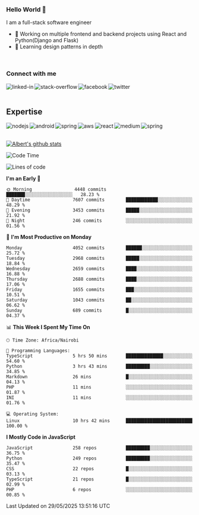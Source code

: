 

### Hello World 👋
I am a full-stack software engineer
- 🔭 Working on multiple frontend and backend projects using React and Python(Django and Flask)
- 🌱 Learning design patterns in depth

<br>

### Connect with me

[<img align="left" alt="linked-in" src="https://img.shields.io/badge/linkedin-%230077B5.svg?&style=for-the-badge&logo=linkedin&logoColor=white" />](https://www.linkedin.com/in/albert-byrone/)

<!-- [<img align="left" alt="medium" src="https://img.shields.io/badge/medium-%2312100E.svg?&style=for-the-badge&logo=medium&logoColor=white" />](https://56faisal.medium.com/) -->

[<img align="left" alt="stack-overflow" src="https://img.shields.io/badge/stack%20overflow-FE7A16?logo=stack-overflow&logoColor=white&style=for-the-badge" />](https://stackoverflow.com/users/11916317/albert-byrone)

[<img align="left" alt="facebook" src="https://img.shields.io/badge/facebook-%231877F2.svg?&style=for-the-badge&logo=facebook&logoColor=white" />](https://web.facebook.com/albert.byrone.1/)

[<img align="left" alt="twitter" src="https://img.shields.io/badge/twitter-%231DA1F2.svg?&style=for-the-badge&logo=twitter&logoColor=white" />](https://twitter.com/byrone_albert)

<br>

<br>

## Expertise
<img align="left" alt="nodejs" src="https://img.shields.io/badge/python%20-%2343853D.svg?&style=for-the-badge&logo=node.js&logoColor=white" />
<img align="left" alt="android" src="https://img.shields.io/badge/Flask-3DDC84?logo=android&logoColor=white&style=for-the-badge" />
<img align="left" alt="spring" src="https://img.shields.io/badge/drf%20-%236DB33F.svg?&style=for-the-badge&logo=spring&logoColor=white" />
<img align="left" alt="aws" src="https://img.shields.io/badge/django%20AWS-%23232F3E?logo=amazon-aws&logoColor=white&style=for-the-badge" />
<img align="left" alt="react" src="https://img.shields.io/badge/react%20-%2320232a.svg?&style=for-the-badge&logo=react&logoColor=%2361DAFB" />
<img align="left" alt="medium" src="https://img.shields.io/badge/Angular-%23316192.svg?&style=for-the-badge&logo=postgresql&logoColor=white" />
<img align="left" alt="spring" src="https://img.shields.io/badge/Javascript%20-%236DB33F.svg?&style=for-the-badge&logo=spring&logoColor=white" />
<br>
<br>


[![Albert's github stats](https://github-readme-stats.vercel.app/api?username=Albert-Byrone&count_private=true&show_icons=true&theme=radical&hide_rank=false)](https://github.com/anuraghazra/github-readme-stats)

<!-- [![Top Langs](https://github-readme-stats.vercel.app/api/top-langs/?username=Albert-Byrone&layout=compact)](https://github.com/anuraghazra/github-readme-stats) -->

<!--
**Albert-Byrone/Albert-Byrone** is a ✨ _special_ ✨ repository because its `README.md` (this file) appears on your GitHub profile.

Here are some ideas to get you started:

- 🔭 I’m currently working on ...
- 🌱 I’m currently learning ...
- 👯 I’m looking to collaborate on ...
- 🤔 I’m looking for help with ...
- 💬 Ask me about ...
- 📫 How to reach me: ...
- 😄 Pronouns: ...
- ⚡ Fun fact: ...
-->


<!--START_SECTION:waka-->
![Code Time](http://img.shields.io/badge/Code%20Time-1%2C877%20hrs%2018%20mins-blue)

![Lines of code](https://img.shields.io/badge/From%20Hello%20World%20I%27ve%20Written-87.5%20million%20lines%20of%20code-blue)

**I'm an Early 🐤** 

```text
🌞 Morning                4448 commits        ███████░░░░░░░░░░░░░░░░░░   28.23 % 
🌆 Daytime                7607 commits        ████████████░░░░░░░░░░░░░   48.29 % 
🌃 Evening                3453 commits        █████░░░░░░░░░░░░░░░░░░░░   21.92 % 
🌙 Night                  246 commits         ░░░░░░░░░░░░░░░░░░░░░░░░░   01.56 % 
```
📅 **I'm Most Productive on Monday** 

```text
Monday                   4052 commits        ██████░░░░░░░░░░░░░░░░░░░   25.72 % 
Tuesday                  2968 commits        █████░░░░░░░░░░░░░░░░░░░░   18.84 % 
Wednesday                2659 commits        ████░░░░░░░░░░░░░░░░░░░░░   16.88 % 
Thursday                 2688 commits        ████░░░░░░░░░░░░░░░░░░░░░   17.06 % 
Friday                   1655 commits        ███░░░░░░░░░░░░░░░░░░░░░░   10.51 % 
Saturday                 1043 commits        ██░░░░░░░░░░░░░░░░░░░░░░░   06.62 % 
Sunday                   689 commits         █░░░░░░░░░░░░░░░░░░░░░░░░   04.37 % 
```


📊 **This Week I Spent My Time On** 

```text
🕑︎ Time Zone: Africa/Nairobi

💬 Programming Languages: 
TypeScript               5 hrs 50 mins       ██████████████░░░░░░░░░░░   54.60 % 
Python                   3 hrs 43 mins       █████████░░░░░░░░░░░░░░░░   34.85 % 
Markdown                 26 mins             █░░░░░░░░░░░░░░░░░░░░░░░░   04.13 % 
PHP                      11 mins             ░░░░░░░░░░░░░░░░░░░░░░░░░   01.87 % 
INI                      11 mins             ░░░░░░░░░░░░░░░░░░░░░░░░░   01.76 % 

💻 Operating System: 
Linux                    10 hrs 42 mins      █████████████████████████   100.00 % 
```

**I Mostly Code in JavaScript** 

```text
JavaScript               258 repos           █████████░░░░░░░░░░░░░░░░   36.75 % 
Python                   249 repos           █████████░░░░░░░░░░░░░░░░   35.47 % 
CSS                      22 repos            █░░░░░░░░░░░░░░░░░░░░░░░░   03.13 % 
TypeScript               21 repos            █░░░░░░░░░░░░░░░░░░░░░░░░   02.99 % 
PHP                      6 repos             ░░░░░░░░░░░░░░░░░░░░░░░░░   00.85 % 
```




 Last Updated on 29/05/2025 13:51:16 UTC
<!--END_SECTION:waka-->
